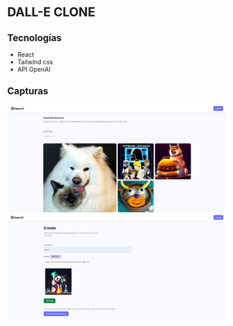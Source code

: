 # DALL-E CLONE

## Tecnologías

- React
- Tailwind css
- API OpenAI

## Capturas

![Captura 1](https://github.com/aitorqc/dall-e-clone/blob/main/img/Captura.PNG)
![Captura 2](https://github.com/aitorqc/dall-e-clone/blob/main/img/Captura2.PNG)
